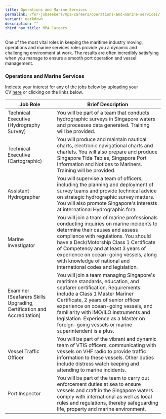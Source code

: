```yaml
---
title: Operations and Marine Services
permalink: /for-jobseekers/mpa-careers/operations-and-marine-services/
variant: markdown
description: ""
third_nav_title: MPA Careers
---
```

One of the most vital roles in keeping the maritime industry moving, operations and marine services roles provide you a dynamic and challenging environment at work. The results are often incredibly satisfying when you manage to ensure a smooth port operation and vessel management.

### Operations and Marine Services
Indicate your interest for any of the jobs below by uploading your CV [here](https://go.gov.sg/mpa-job-application) or clicking on the links below.

|Job Role | Brief Description | 
| -------- | -------- | 
| Technical Executive (Hydrography Survey) | You will be part of a team that conducts hydrographic surveys in Singapore waters and processes data generated. Training will be provided. |
| Technical Executive (Cartographic) | You will produce and maintain nautical charts, electronic navigational charts and charlets. You will also prepare and produce Singapore Tide Tables, Singapore Port Information and Notices to Mariners. Training will be provided. | 
| Assistant Hydrographer | You will supervise a team of officers, including the planning and deployment of survey teams and provide technical advice on strategic hydrographic survey matters. You will also promote Singapore's interests at international Hydrographic fora. | 
| Marine Investigator | You will join a team of marine professionals conducting inquiries on marine incidents to determine their causes and assess compliance with regulations. You should have a Deck/Motorship Class 1 Certificate of Competency and at least 3 years of experience on ocean-going vessels, along with knowledge of national and international codes and legislation. | 
| Examiner (Seafarers Skills Upgrading, Certification and Accreditation) | You will join a team managing Singapore's maritime standards, education, and seafarer certification. Requirements include a Class 1 Master Mariner Certificate, 2 years of senior officer experience on ocean-going vessels, and familiarity with IMO/ILO instruments and legislation. Experience as a Master on foreign-going vessels or marine superintendent is a plus. | 
| Vessel Traffic Officer | You will be part of the vibrant and dynamic team of VTIS officers, communicating with vessels on VHF radio to provide traffic information to these vessels. Other duties include distress watch keeping and attending to marine incidents. | 
| Port Inspector | You will be part of the team to carry out enforcement duties at sea to ensure vessels and craft in the Singapore waters comply with international as well as local rules and regulations, thereby safeguarding life, property and marine environment. |